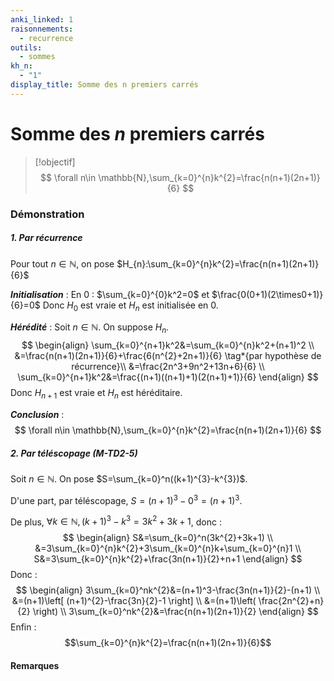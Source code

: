 ```yaml
---
anki_linked: 1
raisonnements:
  - recurrence
outils:
  - sommes
kh_n:
  - "1"
display_title: Somme des n premiers carrés
---
```

# Somme des $n$ premiers carrés

> [!objectif]
>$$
> \forall n\in \mathbb{N},\sum_{k=0}^{n}k^{2}=\frac{n(n+1)(2n+1)}{6}
> $$
### Démonstration
##### 1. Par récurrence

Pour tout $n\in \mathbb{N}$, on pose $H_{n}:\sum_{k=0}^{n}k^{2}=\frac{n(n+1)(2n+1)}{6}$

***Initialisation*** :
En $0$ : $\sum_{k=0}^{0}k^2=0$ et $\frac{0(0+1)(2\times0+1)}{6}=0$
Donc $H_{0}$ est vraie et $H_{n}$ est initialisée en $0$.

***Hérédité*** :
Soit $n\in \mathbb{N}$. On suppose $H_{n}$.
$$
\begin{align}
\sum_{k=0}^{n+1}k^2&=\sum_{k=0}^{n}k^2+(n+1)^2 \\
&=\frac{n(n+1)(2n+1)}{6}+\frac{6(n^{2}+2n+1)}{6} \tag*{par hypothèse de récurrence}\\
&=\frac{2n^3+9n^2+13n+6}{6} \\
\sum_{k=0}^{n+1}k^2&=\frac{(n+1)((n+1)+1)(2(n+1)+1)}{6}
\end{align}
$$
Donc $H_{n+1}$ est vraie et $H_{n}$ est héréditaire.

***Conclusion*** :
$$
\forall n\in \mathbb{N},\sum_{k=0}^{n}k^{2}=\frac{n(n+1)(2n+1)}{6}
$$
##### 2. Par téléscopage (M-TD2-5)

Soit $n\in \mathbb{N}$. On pose $S=\sum_{k=0}^n((k+1)^{3}-k^{3})$.

D'une part, par téléscopage, $S=(n+1)^{3}-0^{3}=(n+1)^{3}$.

De plus, $\forall k\in \mathbb{N},(k+1)^{3}-k^{3}=3k^{2}+3k+1$, donc :
$$
\begin{align}
S&=\sum_{k=0}^n(3k^{2}+3k+1) \\
&=3\sum_{k=0}^{n}k^{2}+3\sum_{k=0}^{n}k+\sum_{k=0}^{n}1 \\
S&=3\sum_{k=0}^{n}k^{2}+\frac{3n(n+1)}{2}+n+1
\end{align}
$$
Donc :
$$
\begin{align}
3\sum_{k=0}^nk^{2}&=(n+1)^3-\frac{3n(n+1)}{2}-(n+1) \\
&=(n+1)\left[ (n+1)^{2}-\frac{3n}{2}-1 \right]  \\
&=(n+1)\left( \frac{2n^{2}+n}{2} \right)  \\
3\sum_{k=0}^nk^{2}&=\frac{n(n+1)(2n+1)}{2}
\end{align}
$$
Enfin : $$\sum_{k=0}^{n}k^{2}=\frac{n(n+1)(2n+1)}{6}$$
#### Remarques


